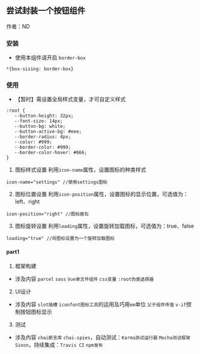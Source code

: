 ## 尝试封装一个按钮组件

作者：ND

### 安装
 * 使用本组件请开启 `border-box`
 
 ```
 *{box-sizing: border-box}
 ```

 ### 使用
 - 【暂时】需设置全局样式变量，才可自定义样式
 ```
 :root {
    --button-height: 32px;
    --font-size: 14px;
    --button-bg: white;
    --button-active-bg: #eee;
    --border-radius: 4px;
    --color: #999;
    --border-color: #999;
    --border-color-hover: #666;
 }
 ```

 1. 图标样式设置
 利用`icon-name`属性，设置图标的种类样式
 ```
 icon-name="settings" //使用settings图标
 ```
 2. 图标位置设置
 利用`icon-position`属性，设置图标的显示位置，可选值为：left、right
 ```
 icon-position="right" //图标居右
 ```
 3. 图标旋转设置
 利用`loading`属性，设置旋转加载图标，可选值为：true、false
 ```
 loading="true" //将图标设置为一个旋转加载图标
 ```
  


#### part1
1. 框架构建
- 涉及内容 `parcel` `sass` `Vue单文件组件` `css变量` `:root伪类选择器` 
2. UI设计
- 涉及内容 `slot插槽` `iconfont图标工具`的运用及巧用`em`单位 `父子组件传值` `v-if`控制按钮图标显示
3. 测试
- 涉及内容 `chai断言库` `chai-spies`，自动测试：`Karma测试运行器` `Mocha测试框架` `Sinon`，持续集成：`Travis CI` `npm发布`